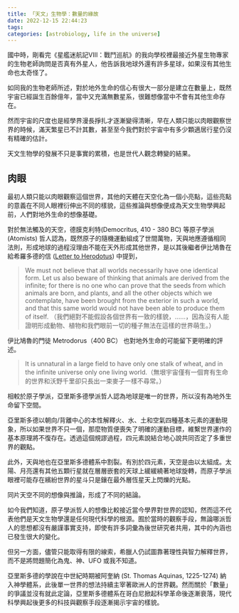 ```yaml
---
title: 「天文」生物學：數量的緣故
date: 2022-12-15 22:44:23
tags: 
categories: [astrobiology, life in the universe]
---
```


國中時，剛看完《星艦迷航記VIII：戰鬥巡航》的我向學校裡最接近外星生物專家的生物老師詢問是否真有外星人，他告訴我地球外還有許多星球，如果沒有其他生命也太奇怪了。

如同我的生物老師所述，對於地外生命的信心有很大一部分是建立在數量上，既然宇宙已經誕生百餘億年，當中又充滿無數星系，很難想像當中不會有其他生命存在。

然而宇宙的尺度也是經學界漫長掙扎才逐漸變得清晰，早在人類只能以肉眼觀察世界的時候，滿天繁星已不計其數，甚至至今我們對於宇宙中有多少顆適居行星仍沒有精確的估計。

天文生物學的發展不只是事實的累積，也是世代人觀念轉變的結果。
<!--more-->

## 肉眼
最初人類只能以肉眼觀察這個世界，其他的天體在天空化為一個小亮點，這些亮點的意義在不同人眼裡衍伸出不同的樣貌，這些推論與想像便成為天文生物學興起前，人們對地外生命的想像基礎。

對於無法觸及的天空，德膜克利特(Democritus, 410 - 380 BC) 等原子學派 (Atomists) 哲人認為，既然原子的隨機運動組成了世間萬物，天與地應遵循相同法則，形成地球的過程沒理由不能在天外形成其他世界，是以其後繼者伊比鳩魯在給希羅多德的信 ([Letter to Herodotus](http://www.attalus.org/old/diogenes10b.html)) 中提到，

> We must not believe that all worlds necessarily have one identical form.  Let us also beware of thinking that animals are derived from the infinite; for there is no one who can prove that the seeds from which animals are born, and plants, and all the other objects which we contemplate, have been brought from the exterior in such a world, and that this same world would not have been able to produce them of itself. （我們絕對不能假設各個世界有一致的樣貌，……，因為沒有人能證明形成動物、植物和我們眼前一切的種子無法在這樣的世界萌生。）

伊比鳩魯的門徒 Metrodorus（400 BC） 也對地外生命的可能留下更明確的評述。

> It is unnatural in a large field to have only one stalk of wheat, and in the infinite universe only one living world.（無垠宇宙僅有一個育有生命的世界和沃野千里卻只長出一束麥子一樣不尋常。）

相較於原子學派，亞里斯多德學派哲人認為地球是唯一的世界，所以沒有為地外生命留下空間。

亞里斯多德以朝向/背離中心的本性解釋火、水、土和空氣四種基本元素的運動現象，所以如果世界不只一個，那麼物質便喪失了明確的運動目標，維繫世界運作的基本原理將不復存在。透過這個規謬過程，四元素說結合地心說共同否定了多重世界的觀點。

此外，天與地也在亞里斯多德體系中割裂。有別於四元素，天空是由以太組成。太陽、月亮還有其他五顆行星就在層層嵌套的天球上緩緩繞著地球旋轉，而原子學派眼裡可能存在繽紛世界的星斗只是鑲在最外層恆星天上閃爍的光點。

同片天空不同的想像與推論，形成了不同的結論。

如今我們知道，原子學派哲人的想像比較接近當今學界對世界的認知，然而這不代表他們是天文生物學還是任何現代科學的根源。囿於當時的觀察手段，無論哪派哲人的思想都沒有嚴謹事實支持，即使有許多詞彙為後世研究者共用，其中的內涵也已發生很大的變化。

但另一方面，儘管只能取得有限的線索，希臘人仍試圖靠著理性與智力解釋世界，而不是將問題簡化為鬼、神、UFO 或我不知道。

亞里斯多德的學說在中世紀時期被阿奎納 (St. Thomas Aquinas, 1225-1274) 納入神學體系，此後單一世界的想法持續主宰著歐洲人的世界觀。然而關於「數量」的爭議並沒有就此定論，亞里斯多德體系在哥白尼掀起科學革命後逐漸衰落，現代科學興起後更多的科技與觀察手段逐漸揭示宇宙的樣貌。
